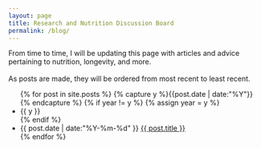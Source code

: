 ```yaml
---
layout: page
title: Research and Nutrition Discussion Board
permalink: /blog/
---
```


From time to time, I will be updating this page with articles and advice pertaining to nutrition, longevity, and more.
<br><br>
As posts are made, they will be ordered from most recent to least recent.

<ul class="listing">
{% for post in site.posts %}
  {% capture y %}{{post.date | date:"%Y"}}{% endcapture %}
  {% if year != y %}
    {% assign year = y %}
    <li class="listing-seperator">{{ y }}</li>
  {% endif %}
  <li class="listing-item">
    <time datetime="{{ post.date | date:"%Y-%m-%d" }}">{{ post.date | date:"%Y-%m-%d" }}</time>
    <a href="{{ post.url }}" title="{{ post.title }}">{{ post.title }}</a>
  </li>
{% endfor %}
</ul>
